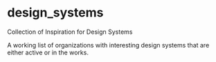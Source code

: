 # design_systems
Collection of Inspiration for Design Systems

A working list of organizations with interesting design systems that are either active or in the works.

